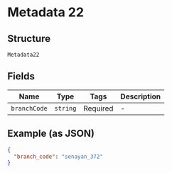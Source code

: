 
# Metadata 22

## Structure

`Metadata22`

## Fields

| Name | Type | Tags | Description |
|  --- | --- | --- | --- |
| `branchCode` | `string` | Required | - |

## Example (as JSON)

```json
{
  "branch_code": "senayan_372"
}
```


